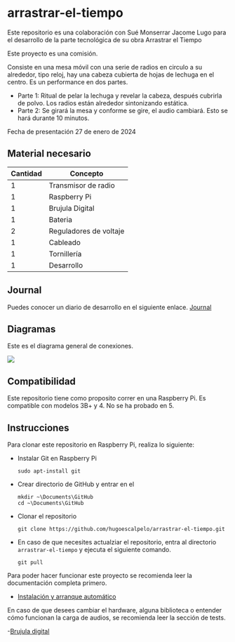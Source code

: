 # arrastrar-el-tiempo
Este repositorio es una colaboración con Sué Monserrar Jacome Lugo para el desarrollo de la parte tecnológica de su obra Arrastrar el Tiempo

Este proyecto es una comisión.

Consiste en una mesa móvil con una serie de radios en circulo a su alrededor, tipo reloj, hay una cabeza cubierta de hojas de lechuga en el centro. Es un performance en dos partes.
- Parte 1: Ritual de pelar la lechuga y revelar la cabeza, después cubrirla de polvo. Los radios están alrededor sintonizando estática.
- Parte 2: Se girará la mesa y conforme se gire, el audio cambiará. Esto se hará durante 10 minutos.

Fecha de presentación 27 de enero de 2024

## Material necesario

| Cantidad | Concepto |
|----------|----------|
|1|Transmisor de radio|
|1|Raspberry Pi|
|1|Brujula Digital|
|1|Bateria|
|2|Reguladores de voltaje|
|1|Cableado|
|1|Tornillería|
|1|Desarrollo|

## Journal

Puedes conocer un diario de desarrollo en el siguiente enlace.
[Journal](https://github.com/hugoescalpelo/arrastrar-el-tiempo/blob/main/README.md)

## Diagramas

Este es el diagrama general de conexiones. 

![](https://github.com/hugoescalpelo/arrastrar-el-tiempo/blob/main/Im%C3%A1genes/Diagrama%20general%20Arrastrar%20el%20Tiempo.png?raw=true)

## Compatibilidad

Este repositorio tiene como proposito correr en una Raspberry Pi. Es compatible con modelos 3B+ y 4. No se ha probado en 5.

## Instrucciones

Para clonar este repositorio en Raspberry Pi, realiza lo siguiente:
- Instalar Git en Raspberry Pi
    ```
    sudo apt-install git
    ```
- Crear directorio de GitHub y entrar en el
    ```
    mkdir ~\Documents\GitHub
    cd ~\Documents\GitHub
    ```
- Clonar el repositorio
    ```
    git clone https://github.com/hugoescalpelo/arrastrar-el-tiempo.git
    ```
- En caso de que necesites actualziar el repositorio, entra al directorio `arrastrar-el-tiempo` y ejecuta el siguiente comando.
    ```
    git pull
    ```

Para poder hacer funcionar este proyecto se recomienda leer la documentación completa primero.

- [Instalación y arranque automático](https://github.com/hugoescalpelo/arrastrar-el-tiempo/blob/main/Python/README.md)

En caso de que desees cambiar el hardware, alguna biblioteca o entender cómo funcionan la carga de audios, se recomienda leer la sección de tests.

-[Brujula digital](https://github.com/hugoescalpelo/arrastrar-el-tiempo/blob/main/Python/magnetometer.md)